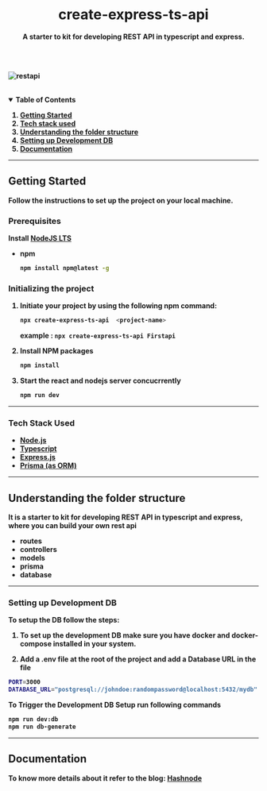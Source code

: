   <strong>
    <h1 align="center" >create-express-ts-api</h3>
<p align="center">
    <strong>
      A starter to kit for developing  REST API in typescript and express.
  </p>
<!-- PROJECT SHIELDS -->
<br></br>

![restapi](https://user-images.githubusercontent.com/72249059/197589566-b2de5f90-1ddb-4d89-9811-e4da022bdd54.jpg)


<br />

<!-- TABLE OF CONTENTS -->
<details open="open">
  <summary>Table of Contents</summary>
  <ol>
    <li>
      <a href="#getting-started">Getting Started </a>
    </li>
    <li>
      <a href="#Tech-Stack-Used">Tech stack used</a>
    </li>
    <li><a href="#Understanding-the-folder-structure">Understanding the folder structure</a></li>
    <li><a href="#Setting-up-Development-DB">Setting up Development DB</a></li>
    <li><a href="#Documentation">Documentation</a></li>
  </ol>
</details>

---
## Getting Started

Follow the instructions to set up the project on your local machine.

### Prerequisites

Install [NodeJS LTS](https://nodejs.org/en/)

- npm

  ```sh
  npm install npm@latest -g
  ```

### Initializing the project

1. Initiate your project by using the following npm command:

   ```sh
   npx create-express-ts-api  <project-name>
   ```

   example : `npx create-express-ts-api Firstapi`

3. Install NPM packages

   ```sh
   npm install
   ```

4. Start the react and nodejs server concucrrently

   ```sh
   npm run dev
   ```
   
   
---   
### Tech Stack Used

- [Node.js](https://nodejs.org/en/docs/guides/getting-started-guide/)
- [Typescript](https://www.typescriptlang.org/docs/)
- [Express.js](https://expressjs.com/en/starter/hello-world.html)
- [Prisma (as ORM)](https://www.prisma.io/docs/getting-started)

---   
## Understanding the folder structure 

It is a  starter to kit for developing REST API in typescript and express, where you can build your own rest api
 - routes
 - controllers
 - models
 - prisma
 - database

---
### Setting up Development DB

To setup the DB follow the steps:
1. To set up the development DB make sure you have docker and docker-compose installed in your system.

2. Add a .env file at the root of the project and add a Database URL in the file

```sh
PORT=3000
DATABASE_URL="postgresql://johndoe:randompassword@localhost:5432/mydb"
```

To Trigger the Development DB Setup run following commands 
```sh
npm run dev:db
npm run db-generate
```
---

## Documentation

To know more details about it refer to the blog: [Hashnode](https://blog.sarthakjdev.com/develop-rest-apis)







